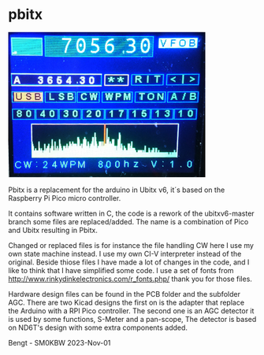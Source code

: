 # pbitx
![Pbitx](/docs/media/panorama_small.JPG)

Pbitx is a replacement for the arduino in Ubitx v6, it´s based on the Raspberry Pi Pico micro controller.

It contains software written in C, the code is a rework of the ubitxv6-master branch some files are replaced/added.
The name is a combination of Pico and Ubitx resulting in Pbitx.

Changed or replaced files is for instance the file handling CW here I use my own state machine instead. I use my own CI-V interpreter
instead of the original. Beside thiose files I have made a lot of changes in the code, and I like to think that I have simplified some
code. I use a set of fonts from http://www.rinkydinkelectronics.com/r_fonts.php/ thank you for those files.

Hardware design files can be found in the PCB folder and the subfolder AGC.
There are two Kicad designs the first on is the adapter that replace the Arduino with a RPI Pico controller. The second one is an
AGC detector it is used by some functions, S-Meter and a pan-scope, The detector is based on ND6T's design with some extra components added.

Bengt - SM0KBW 	2023-Nov-01 






